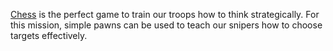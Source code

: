[Chess](http://en.wikipedia.org/wiki/Chess) is the perfect game to train our troops how to think strategically.
For this mission, simple pawns can be used to teach our snipers how to choose targets effectively.
